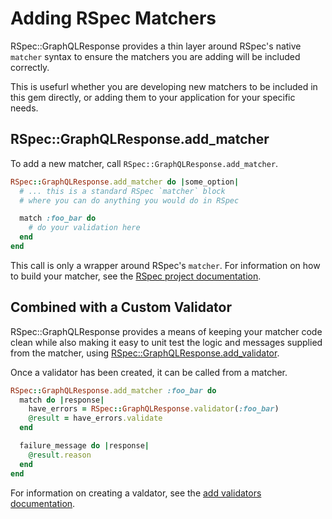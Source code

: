 # Adding RSpec Matchers

RSpec::GraphQLResponse provides a thin layer around RSpec's native `matcher`
syntax to ensure the matchers you are adding will be included correctly.

This is usefurl whether you are developing new matchers to be included in
this gem directly, or adding them to your application for your specific needs.

## RSpec::GraphQLResponse.add_matcher

To add a new matcher, call `RSpec::GraphQLResponse.add_matcher`.

```ruby
RSpec::GraphQLResponse.add_matcher do |some_option|
  # ... this is a standard RSpec `matcher` block
  # where you can do anything you would do in RSpec

  match :foo_bar do
    # do your validation here
  end
end
```

This call is only a wrapper around RSpec's `matcher`. For information on how to
build your matcher, see the [RSpec project documentation](https://relishapp.com/rspec/rspec-expectations/v/3-10/docs/custom-matchers/define-a-custom-matcher).

## Combined with a Custom Validator

RSpec::GraphQLResponse provides a means of keeping your matcher code clean while
also making it easy to unit test the logic and messages supplied from the
matcher, using [RSpec::GraphQLResponse.add_validator](/docs/add_validator.md).

Once a validator has been created, it can be called from a matcher.

```ruby
RSpec::GraphQLResponse.add_matcher :foo_bar do
  match do |response|
    have_errors = RSpec::GraphQLResponse.validator(:foo_bar)
    @result = have_errors.validate
  end

  failure_message do |response|
    @result.reason
  end
end
```

For information on creating a valdator, see the [add validators documentation](/docs/add_validator.md).
